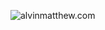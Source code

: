 ![alvinmatthew.com](https://github.com/AJM432/AJM432.github.io/assets/49791407/03b6f8b5-6e56-486d-bd01-eb2897703217)
